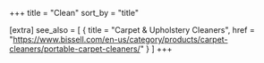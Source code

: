 +++
title = "Clean"
sort_by = "title"

[extra]
see_also = [
    { title = "Carpet & Upholstery Cleaners", href = "https://www.bissell.com/en-us/category/products/carpet-cleaners/portable-carpet-cleaners/" }
]
+++
